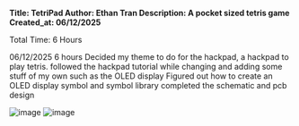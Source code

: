 
**Title: TetriPad
Author: Ethan Tran
Description: A pocket sized tetris game
Created_at: 06/12/2025**

Total Time: 6 Hours

06/12/2025
6 hours
Decided my theme to do for the hackpad, a hackpad to play tetris.
followed the hackpad tutorial while changing and adding some stuff of my own such as the OLED display
Figured out how to create an OLED display symbol and symbol library
completed the schematic and pcb design


![image](https://github.com/user-attachments/assets/f5a551ed-42e2-4dfa-808c-06fb309a74c2)
![image](https://github.com/user-attachments/assets/fcecf674-0fcf-4547-86d9-4f4840f6b4c2)
